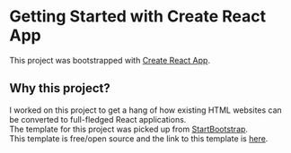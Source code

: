 # Getting Started with Create React App

This project was bootstrapped with [Create React App](https://github.com/facebook/create-react-app).

## Why this project?
I worked on this project to get a hang of how existing HTML websites can be converted to full-fledged React applications. <br>
The template for this project was picked up from [StartBootstrap](https://startbootstrap.com/). <br>
This template is free/open source and the link to this template is [here](https://startbootstrap.com/themes/freelancer/).


